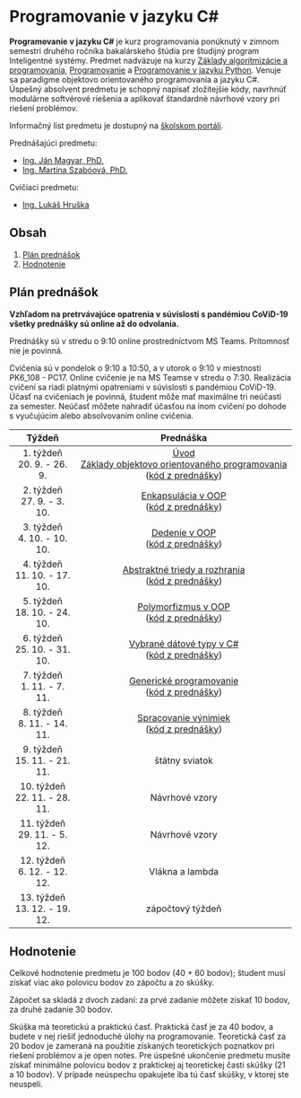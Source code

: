 # Programovanie v jazyku C\#

**Programovanie v jazyku C#** je kurz programovania ponúknutý v zimnom semestri druhého ročníka bakalárskeho štúdia pre študijný program Inteligentné systémy. Predmet nadväzuje na kurzy [Základy algoritmizácie a programovania](https://kurzy.kpi.fei.tuke.sk/zap/), [Programovanie](https://kurzy.kpi.fei.tuke.sk/pvjc/2021/) a [Programovanie v jazyku Python](https://github.com/ianmagyar/introduction-to-python). Venuje sa paradigme objektovo orientovaného programovania a jazyku C#. Úspešný absolvent predmetu je schopný napísať zložitejšie kódy, navrhnúť modulárne softvérové riešenia a aplikovať štandardné návrhové vzory pri riešení problémov.

Informačný list predmetu je dostupný na [školskom portáli](https://maisportal.tuke.sk/portal/studijneProgramy.mais).

Prednášajúci predmetu:

* [Ing. Ján Magyar, PhD.](http://www.cloudai.sk/people-janmagyar/)
* [Ing. Martina Szabóová, PhD.](http://www.cloudai.sk/people-martinaszaboova/)

Cvičiaci predmetu:

* [Ing. Lukáš Hruška](http://www.cloudai.sk/people-lukashruska/)

## Obsah
1. [Plán prednášok](#plan)
2. [Hodnotenie](#grading)

## Plán prednášok <a name="plan"></a>

**Vzhľadom na pretrvávajúce opatrenia v súvislosti s pandémiou CoViD-19 všetky prednášky sú online až do odvolania.**

Prednášky sú v stredu o 9:10 online prostredníctvom MS Teams. Prítomnosť nie je povinná.

Cvičenia sú v pondelok o 9:10 a 10:50, a v utorok o 9:10 v miestnosti PK6_108 - PC17. Online cvičenie je na MS Teamse v stredu o 7:30. Realizácia cvičení sa riadi platnými opatreniami v súvislosti s pandémiou CoViD-19. Účasť na cvičeniach je povinná, študent môže mať maximálne tri neúčasti za semester. Neúčasť môžete nahradiť účasťou na inom cvičení po dohode s vyučujúcim alebo absolvovaním online cvičenia.

|              Týždeň             |                         Prednáška                       |
|:-------------------------------:|:-------------------------------------------------------:|
| 1. týždeň<br>20. 9. - 26. 9.    | [Úvod](lectures/Lecture-00.pdf) <br> [Základy objektovo orientovaného programovania](lectures/Lecture-01.pdf) ([kód z prednášky](lectures/codes/Lecture01.zip)) |
| 2. týždeň<br>27. 9. - 3. 10.    | [Enkapsulácia v OOP](lectures/Lecture-02.pdf) <br> ([kód z prednášky](lectures/codes/Lecture02.zip)) |
| 3. týždeň<br>4. 10. - 10. 10.   | [Dedenie v OOP](lectures/Lecture-03.pdf) <br> ([kód z prednášky](lectures/codes/Lecture03.zip)) |
| 4. týždeň<br>11. 10. - 17. 10.  | [Abstraktné triedy a rozhrania](lectures/Lecture-04.pdf) <br> ([kód z prednášky](lectures/codes/Lecture04.zip)) |
| 5. týždeň<br>18. 10. - 24. 10.  | [Polymorfizmus v OOP](lectures/Lecture-05.pdf) <br> ([kód z prednášky](lectures/codes/Lecture05.zip)) |
| 6. týždeň<br>25. 10. - 31. 10.  | [Vybrané dátové typy v C#](lectures/Lecture-06.pdf) <br> ([kód z prednášky](lectures/codes/Lecture06.zip)) |
| 7. týždeň<br>1. 11. - 7. 11.    | [Generické programovanie](lectures/Lecture-07.pdf) <br> ([kód z prednášky](lectures/codes/Lecture07.zip)) |
| 8. týždeň<br>8. 11. - 14. 11.   | [Spracovanie výnimiek](lectures/Lecture-08.pdf) <br> ([kód z prednášky](lectures/codes/Lecture08.zip)) |
| 9. týždeň<br>15. 11. - 21. 11.  |                      štátny sviatok                     |
| 10. týždeň<br>22. 11. - 28. 11. |                      Návrhové vzory                     |
| 11. týždeň<br>29. 11. - 5. 12.  |                      Návrhové vzory                     |
| 12. týždeň<br>6. 12. - 12. 12.  |                      Vlákna a lambda                    |
| 13. týždeň<br>13. 12. - 19. 12. |                     zápočtový týždeň                    |

## Hodnotenie <a name="grading"></a>

Celkové hodnotenie predmetu je 100 bodov (40 + 60 bodov); študent musí získať viac ako polovicu bodov zo zápočtu a zo skúšky.

Zápočet sa skladá z dvoch zadaní: za prvé zadanie môžete získať 10 bodov, za druhé zadanie 30 bodov.

Skúška má teoretickú a praktickú časť. Praktická časť je za 40 bodov, a budete v nej riešiť jednoduché úlohy na programovanie. Teoretická časť za 20 bodov je zameraná na použitie získaných teoretických poznatkov pri riešení problémov a je open notes. Pre úspešné ukončenie predmetu musíte získať minimálne polovicu bodov z praktickej aj teoretickej časti skúšky (21 a 10 bodov). V prípade neúspechu opakujete iba tú časť skúšky, v ktorej ste neuspeli.

